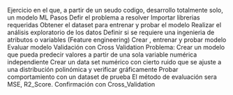 Ejercicio en el que, a partir de un seudo codigo, desarrollo totalmente solo, un modelo ML
Pasos
Defir el problema a resolver
Importar librerias requeridas
Obtener el dataset para entrenar y probar el modelo
Realizar el análisis exploratorio de los datos
Definir si se requiere una ingenieria de atributos o variables (Feature engineering)
Crear , entrenar y probar modelo
Evaluar modelo
Validación con Cross Validation
Problema: Crear un modelo que pueda predecir valores a partir de una sola variable numérica independiente
Crear un data set numérico con cierto ruido que se ajuste a una distribución polinómica y verificar gráficamente
Probar comportamiento con un dataset de prueba
El método de evaluación sera MSE, R2_Score. Confirmación con Cross_Validation

